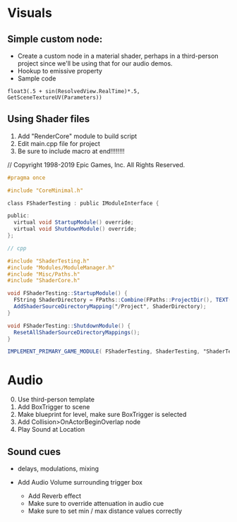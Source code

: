 # Visuals

## Simple custom node: 
- Create a custom node in a material shader, perhaps in a third-person project since we'll be using that for our audio demos.
- Hookup to emissive property
- Sample code
```
float3(.5 + sin(ResolvedView.RealTime)*.5, GetSceneTextureUV(Parameters))
```

## Using Shader files 
1. Add "RenderCore" module to build script
2. Edit main.cpp file for project
3. Be sure to include macro at end!!!!!!!!

// Copyright 1998-2019 Epic Games, Inc. All Rights Reserved.

```glsl
#pragma once

#include "CoreMinimal.h"

class FShaderTesting : public IModuleInterface {

public:
  virtual void StartupModule() override;
  virtual void ShutdownModule() override;
};

// cpp

#include "ShaderTesting.h"
#include "Modules/ModuleManager.h"
#include "Misc/Paths.h"
#include "ShaderCore.h"

void FShaderTesting::StartupModule() {
  FString ShaderDirectory = FPaths::Combine(FPaths::ProjectDir(), TEXT("Shaders"));
  AddShaderSourceDirectoryMapping("/Project", ShaderDirectory);
}

void FShaderTesting::ShutdownModule() {
  ResetAllShaderSourceDirectoryMappings();
}

IMPLEMENT_PRIMARY_GAME_MODULE( FShaderTesting, ShaderTesting, "ShaderTesting" );
```

# Audio

0. Use third-person template
1. Add BoxTrigger to scene
2. Make blueprint for level, make sure BoxTrigger is selected
3. Add Collision>OnActorBeginOverlap node
4. Play Sound at Location

## Sound cues
  - delays, modulations, mixing   

  - Add Audio Volume surrounding trigger box
    - Add Reverb effect 
    - Make sure to override attenuation in audio cue
    - Make sure to set min / max distance values correctly
  
